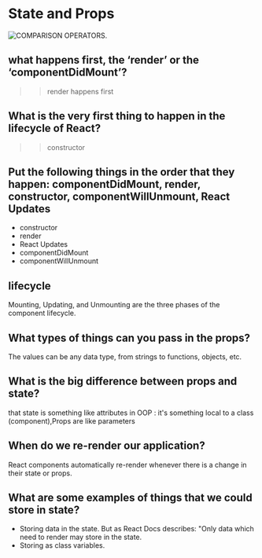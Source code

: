 # State and Props

![COMPARISON OPERATORS](https://miro.medium.com/max/2000/0*0saPKFiTUk6W3FYp).

## what happens first, the ‘render’ or the ‘componentDidMount’?

>>render happens first

## What is the very first thing to happen in the lifecycle of React?

>>constructor

## Put the following things in the order that they happen: componentDidMount, render, constructor, componentWillUnmount, React Updates

+ constructor
+ render
+ React Updates
+ componentDidMount
+ componentWillUnmount

## lifecycle

Mounting, Updating, and Unmounting are the three phases of the component lifecycle.

## What types of things can you pass in the props?

 The values can be any data type, from strings to functions, objects, etc.

## What is the big difference between props and state?

 that state is something like attributes in OOP : it's something local to a class (component),Props are like parameters

## When do we re-render our application?

React components automatically re-render whenever there is a change in their state or props.

## What are some examples of things that we could store in state?

+ Storing data in the state. But as React Docs describes: "Only data which need to render may store in the state.
+ Storing as class variables.

